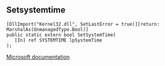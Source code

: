 ## Setsystemtime

```
[DllImport("Kernel32.dll", SetLastError = true)][return: MarshalAs(UnmanagedType.Bool)]
public static extern bool SetSystemTime(
   [In] ref SYSTEMTIME lpSystemTime
);
```

[Microsoft documentation](https://docs.microsoft.com/en-us/windows/win32/api/sysinfoapi/nf-sysinfoapi-setsystemtime)
